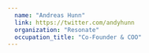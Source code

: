 ```yaml
---
  name: "Andreas Hunn"
  link: https://twitter.com/andyhunn
  organization: "Resonate"
  occupation_title: "Co-Founder & COO"
---
```


